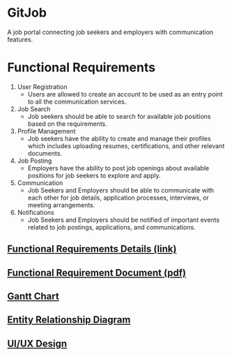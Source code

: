 # GitJob
A job portal connecting job seekers and employers with communication features.

# Functional Requirements
1. User Registration
   - Users are allowed to create an account to be used as an entry point to all the communication services.
2. Job Search
   - Job seekers should be able to search for available job positions based on the requirements.
3. Profile Management
   - Job seekers have the ability to create and manage their profiles which includes uploading resumes, certifications, and other relevant documents.
4. Job Posting
   - Employers have the ability to post job openings about available positions for job seekers to explore and apply.
5. Communication
   - Job Seekers and Employers should be able to communicate with each other for job details, application processes, interviews, or meeting arrangements.
6. Notifications
   - Job Seekers and Employers should be notified of important events related to job postings, applications, and communications.

[Functional Requirements Details (link)](https://docs.google.com/document/d/1fcx8BHp9ccuUfAcsaLhkx3L7eIFhfOtr_9duQsFDgOA/edit)<br>
---------------
[Functional Requirement Document (pdf)](https://github.com/user-attachments/files/17089572/Functional.Requirement.Document.pdf)
---------------
[Gantt Chart](https://docs.google.com/spreadsheets/d/1h0T3ZGuNDg2fa2_iTYAqQqOD4cmHKSXTfp13jLAKFg8/edit?gid=230388173#gid=230388173)<br>
---------------
[Entity Relationship Diagram](https://lucid.app/lucidchart/6c527eae-3cc6-407e-8ef6-0ecba46eb37c/edit?viewport_loc=-1882%2C-1298%2C3840%2C1671%2C0_0&invitationId=inv_894d479b-e733-49bf-8c37-298976aa3fb8)<br>
---------------
[UI/UX Design](https://www.figma.com/design/zC0gbD7fisGipgOS7K6W2g/GitJob?node-id=0-1&node-type=canvas&t=40YWGSSwfbB7TT9I-0)<br>
---------------
